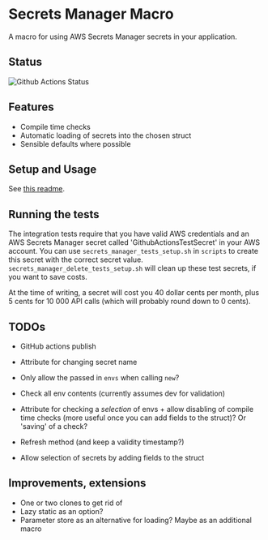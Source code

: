 # Secrets Manager Macro

A macro for using AWS Secrets Manager secrets in your application.

## Status

![Github Actions Status](https://github.com/VanOvermeire/secret-manager-macro/actions/workflows/github-deploy.yml/badge.svg)

## Features

- Compile time checks
- Automatic loading of secrets into the chosen struct
- Sensible defaults where possible

## Setup and Usage

See [this readme](./secrets-manager-macro/README.md).

## Running the tests

The integration tests require that you have valid AWS credentials and an AWS Secrets Manager secret called 'GithubActionsTestSecret' in your AWS account.
You can use `secrets_manager_tests_setup.sh` in `scripts` to create this secret with the correct secret value. 
`secrets_manager_delete_tests_setup.sh` will clean up these test secrets, if you want to save costs.

At the time of writing, a secret will cost you 40 dollar cents per month, plus 5 cents for 10 000 API calls (which will probably round down to 0 cents).

## TODOs

- GitHub actions publish

- Attribute for changing secret name
- Only allow the passed in `envs` when calling `new`?
- Check all env contents (currently assumes dev for validation)
- Attribute for checking a *selection* of envs + allow disabling of compile time checks (more useful once you can add fields to the struct)? Or 'saving' of a check?
- Refresh method (and keep a validity timestamp?)
- Allow selection of secrets by adding fields to the struct

## Improvements, extensions

- One or two clones to get rid of
- Lazy static as an option?
- Parameter store as an alternative for loading? Maybe as an additional macro
